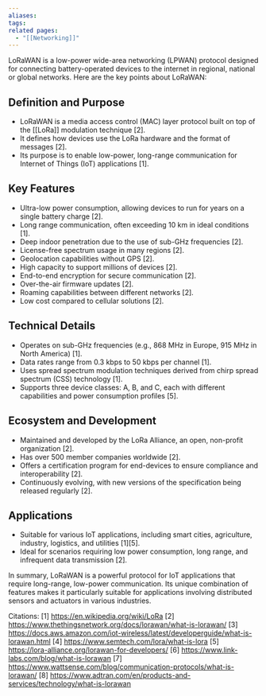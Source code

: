 ```yaml
---
aliases: 
tags: 
related pages:
  - "[[Networking]]"
---
```

LoRaWAN is a low-power wide-area networking (LPWAN) protocol designed for connecting battery-operated devices to the internet in regional, national or global networks. Here are the key points about LoRaWAN:

## Definition and Purpose

- LoRaWAN is a media access control (MAC) layer protocol built on top of the [[LoRa]] modulation technique [2].
- It defines how devices use the LoRa hardware and the format of messages [2].
- Its purpose is to enable low-power, long-range communication for Internet of Things (IoT) applications [1].

## Key Features

- Ultra-low power consumption, allowing devices to run for years on a single battery charge [2].
- Long range communication, often exceeding 10 km in ideal conditions [1].
- Deep indoor penetration due to the use of sub-GHz frequencies [2].
- License-free spectrum usage in many regions [2].
- Geolocation capabilities without GPS [2].
- High capacity to support millions of devices [2].
- End-to-end encryption for secure communication [2].
- Over-the-air firmware updates [2].
- Roaming capabilities between different networks [2].
- Low cost compared to cellular solutions [2].

## Technical Details

- Operates on sub-GHz frequencies (e.g., 868 MHz in Europe, 915 MHz in North America) [1].
- Data rates range from 0.3 kbps to 50 kbps per channel [1].
- Uses spread spectrum modulation techniques derived from chirp spread spectrum (CSS) technology [1].
- Supports three device classes: A, B, and C, each with different capabilities and power consumption profiles [5].

## Ecosystem and Development

- Maintained and developed by the LoRa Alliance, an open, non-profit organization [2].
- Has over 500 member companies worldwide [2].
- Offers a certification program for end-devices to ensure compliance and interoperability [2].
- Continuously evolving, with new versions of the specification being released regularly [2].

## Applications

- Suitable for various IoT applications, including smart cities, agriculture, industry, logistics, and utilities [1][5].
- Ideal for scenarios requiring low power consumption, long range, and infrequent data transmission [2].

In summary, LoRaWAN is a powerful protocol for IoT applications that require long-range, low-power communication. Its unique combination of features makes it particularly suitable for applications involving distributed sensors and actuators in various industries.

Citations:
[1] https://en.wikipedia.org/wiki/LoRa
[2] https://www.thethingsnetwork.org/docs/lorawan/what-is-lorawan/
[3] https://docs.aws.amazon.com/iot-wireless/latest/developerguide/what-is-lorawan.html
[4] https://www.semtech.com/lora/what-is-lora
[5] https://lora-alliance.org/lorawan-for-developers/
[6] https://www.link-labs.com/blog/what-is-lorawan
[7] https://www.wattsense.com/blog/communication-protocols/what-is-lorawan/
[8] https://www.adtran.com/en/products-and-services/technology/what-is-lorawan